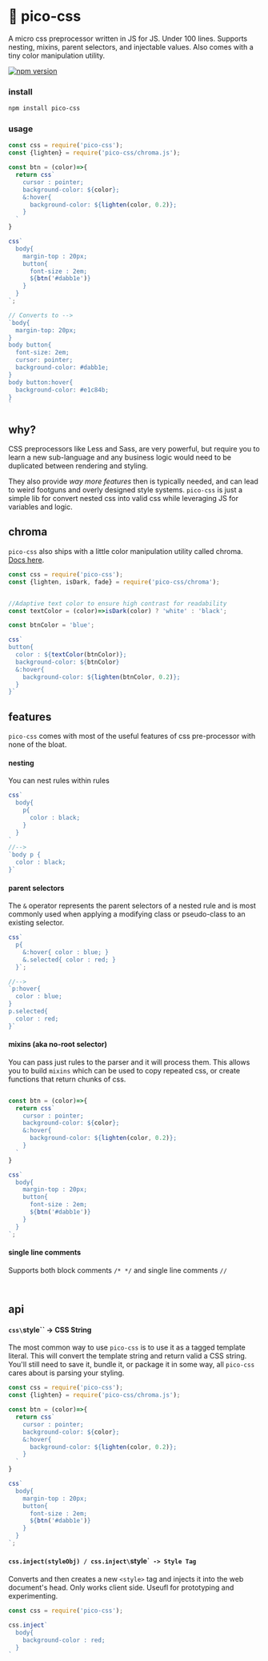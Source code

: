 # 🎨 pico-css
A micro css preprocessor written in JS for JS. Under 100 lines. Supports nesting, mixins, parent selectors, and injectable values. Also comes with a tiny color manipulation utility.

[![npm version](https://badge.fury.io/js/pico-css.svg)](https://badge.fury.io/js/pico-css)


### install

```bash
npm install pico-css
```

### usage

```js
const css = require('pico-css');
const {lighten} = require('pico-css/chroma.js');

const btn = (color)=>{
  return css`
    cursor : pointer;
    background-color: ${color};
    &:hover{
      background-color: ${lighten(color, 0.2)};
    }
  `
}

css`
  body{
    margin-top : 20px;
    button{
      font-size : 2em;
      ${btn('#dabb1e')}
    }
  }
`;

// Converts to -->
`body{
  margin-top: 20px;
}
body button{
  font-size: 2em;
  cursor: pointer;
  background-color: #dabb1e;
}
body button:hover{
  background-color: #e1c84b;
}
`
```


## why?
CSS preprocessors like Less and Sass, are very powerful, but require you to learn a new sub-language and any business logic would need to be duplicated between rendering and styling.

They also provide _way more features_ then is typically needed, and can lead to weird footguns and overly designed style systems. `pico-css` is just a simple lib for convert nested css into valid css while leveraging JS for variables and logic.



## chroma
`pico-css` also ships with a little color manipulation utility called chroma. [Docs here]().

```js
const css = require('pico-css');
const {lighten, isDark, fade} = require('pico-css/chroma');


//Adaptive text color to ensure high contrast for readability
const textColor = (color)=>isDark(color) ? 'white' : 'black';

const btnColor = 'blue';

css`
button{
  color : ${textColor(btnColor)};
  background-color: ${btnColor}
  &:hover{
    background-color: ${lighten(btnColor, 0.2)};
  }
}`
```



## features
`pico-css` comes with most of the useful features of css pre-processor with none of the bloat.

#### nesting
You can nest rules within rules

```js
css`
  body{
    p{
      color : black;
    }
  }
`
//-->
`body p {
  color : black;
}`

```

#### parent selectors
The `&` operator represents the parent selectors of a nested rule and is most commonly used when applying a modifying class or pseudo-class to an existing selector.

```js
css`
  p{
    &:hover{ color : blue; }
    &.selected{ color : red; }
  }`;

//-->
`p:hover{
  color : blue;
}
p.selected{
  color : red;
}`
```

#### mixins (aka no-root selector)

You can pass just rules to the parser and it will process them. This allows you to build `mixins` which can be used to copy repeated css, or create functions that return chunks of css.

```js

const btn = (color)=>{
  return css`
    cursor : pointer;
    background-color: ${color};
    &:hover{
      background-color: ${lighten(color, 0.2)};
    }
  `
}

css`
  body{
    margin-top : 20px;
    button{
      font-size : 2em;
      ${btn('#dabb1e')}
    }
  }
`;
```

#### single line comments

Supports both block comments `/* */` and single line comments `//`

```js



```



## api

#### `css\`style\`` -> CSS String
The most common way to use `pico-css` is to use it as a tagged template literal. This will convert the template string and return valid a CSS string. You'll still need to save it, bundle it, or package it in some way, all `pico-css` cares about is parsing your styling.

```js
const css = require('pico-css');
const {lighten} = require('pico-css/chroma.js');

const btn = (color)=>{
  return css`
    cursor : pointer;
    background-color: ${color};
    &:hover{
      background-color: ${lighten(color, 0.2)};
    }
  `
}

css`
  body{
    margin-top : 20px;
    button{
      font-size : 2em;
      ${btn('#dabb1e')}
    }
  }
`;
```



#### `css.inject(styleObj) / css.inject\`style\`` -> Style Tag`
Converts and then creates a new `<style>` tag and injects it into the web document's head. Only works client side. Useufl for prototyping and experimenting.

```js
const css = require('pico-css');

css.inject`
  body{
    background-color : red;
  }
`
```

